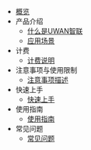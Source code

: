 <!-- 请勿添加产品标题，标题行将由系统自动增加，名称将于您申请邮件提供的仓库名称一致 -->

* [概览](/uwan/README.md)
* 产品介绍
   * [什么是UWAN智联](相对链接)
   * [应用场景](相对链接)
* 计费
   * [计费说明](相对链接)
* 注意事项与使用限制
   * [注意事项描述](相对链接)
* 快速上手
   * [快速上手](相对链接)
* 使用指南
   * [使用指南](相对链接)
* 常见问题
   * [常见问题](相对链接)